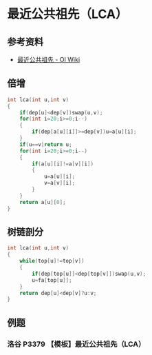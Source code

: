 # 最近公共祖先（LCA）

## 参考资料

- [最近公共祖先 - OI Wiki](https://oi-wiki.org/graph/lca/)

## 倍增

```cpp
int lca(int u,int v)
{
	if(dep[u]<dep[v])swap(u,v);
	for(int i=20;i>=0;i--)
	{
		if(dep[a[u][i]]>=dep[v])u=a[u][i];
	}
	if(u==v)return u;
	for(int i=20;i>=0;i--)
	{
		if(a[u][i]!=a[v][i])
		{
			u=a[u][i];
			v=a[v][i];
		}
	}
	return a[u][0];
}
```

## 树链剖分

```cpp
int lca(int u,int v)
{
	while(top[u]!=top[v])
	{
		if(dep[top[u]]<dep[top[v]])swap(u,v);
		u=fa[top[u]];
	}
	return dep[u]<dep[v]?u:v;
}
```

## 例题

### 洛谷 P3379 【模板】最近公共祖先（LCA）

<Problem id="P3379" />
